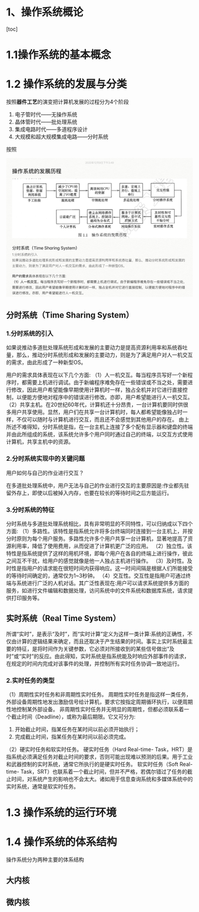 # 1、操作系统概论

[toc]

# 1.1操作系统的基本概念

# 1.2 操作系统的发展与分类

按照**器件工艺**的演变把计算机发展的过程分为4个阶段

1. 电子管时代——无操作系统
2. 晶体管时代——批处理系统
3. 集成电路时代——多道程序设计
4. 大规模和超大规模集成电路——分时系统

按照

![](asset/1.1-发展历程.png)

## 分时系统（Time Sharing System）

### 1.分时系统的引入

如果说推动多道批处理系统形成和发展的主要动力是提高资源利用率和系统吞吐量，那么，推动分时系统形成和发展的主要动力，则是为了满足用户对人一机交互的需求，由此形成了一种新型OS。

用户的需求具体表现在以下几个方面:
（1）人一机交互。每当程序员写好一个新程序时，都需要上机进行调试。由于新编程序难免存在一些错误或不当之处，需要进行修改，因此用户希望能像早期使用计算机时一样，独占全机并对它进行直接控制，以便能方便地对程序中的错误进行修改。亦即，用户希望能进行人一机交互。
（2）共享主机。在20世纪60年代，计算机还十分昂贵，一台计算机要同时供很多用户共享使用。显然，用户们在共享一台计算机时，每人都希望能像独占时一样，不仅可以随时与计算机进行交互，而且还不会感觉到其他用户的存在。
由上所述不难得知，分时系统是指，在一台主机上连接了多个配有显示器和键盘的终端并由此所组成的系统，该系统允许多个用户同时通过自己的终端，以交互方式使用计算机，共享主机中的资源。

### 2.分时系统实现中的关键问题

用户如何与自己的作业进行交互？

在多道批处理系统中，用户无法与自己的作业进行交互的主要原因是:作业都先驻留外存上，即使以后被掉入内存，也要在较长的等待时间之后方能运行。

### 3.分时系统的特征

分时系统与多道批处理系统相比，具有非常明显的不同特性，可以归纳成以下四个方面:
（1）多路性。该特性是指系统允许将多台终端同时连接到一台主机上，并按分时原则为每个用户服务。多路性允许多个用户共享一台计算机，显著地提高了资源利用率，降低了使用费用，从而促进了计算机更广泛的应用。
（2）独立性。该特性是指系统提供了这样的用机环境，即每个用户在各自的终端上进行操作，彼此之间互不干扰，给用户的感觉就像是他一人独占主机进行操作。
（3）及时性。及时性是指用户的请求能在很短时间内获得响应。这一时间间隔是根据人们所能接受的等待时间确定的，通常仅为1~3秒钟。
（4）交互性。交互性是指用户可通过终端与系统进行广泛的人机对话。其广泛性表现在:用户可以请求系统提供多方面的服务，如进行文件编辑和数据处理，访问系统中的文件系统和数据库系统，请求提供打印服务等。

## 实时系统（Real Time System）

所谓“实时”，是表示“及时”，而“实时计算”定义为这样一类计算:系统的正确性，不仅由计算的逻辑结果来确定，而且还取决于产生结果的时间。事实上实时系统最主要的特征，是将时间作为关键参数，它必须对所接收到的某些信号做出“及时”或“实时”的反应。由此得知，实时系统是指系统能及时响应外部事件的请求，在规定的时间内完成对该事件的处理，并控制所有实时任务协调一致地运行。

### 2.实时任务的类型

（1）周期性实时任务和非周期性实时任务。
周期性实时任务是指这样一类任务，外部设备周期性地发出激励信号给计算机，要求它按指定周期循环执行，以便周期性地控制某外部设备。
非周期性实时任务并无明显的周期性，但都必须联系着一个截止时间（Deadline），或称为最后期限。它又可分为:
1. 开始截止时间，指某任务在某时间以前必须开始执行；
2. 完成截止时间，指某任务在某时间以前必须完成。

（2）硬实时任务和软实时任务。
硬实时任务（Hard Real-time- Task，HRT）是指系统必须满足任务对截止时间的要求，否则可能出现难以预测的后果。用于工业和武器控制的实时系统，通常它所执行的是硬实时任务。
软实时任务（Soft Real-time- Task，SRT）也联系着一个截止时间，但并不严格，若偶尔错过了任务的截止时间，对系统产生的影响也不会太大。诸如用于信息查询系统和多媒体系统中的实时系统，通常是软实时任务。

# 1.3 操作系统的运行环境

# 1.4 操作系统的体系结构

操作系统分为两种主要的体系结构

## 大内核

## 微内核